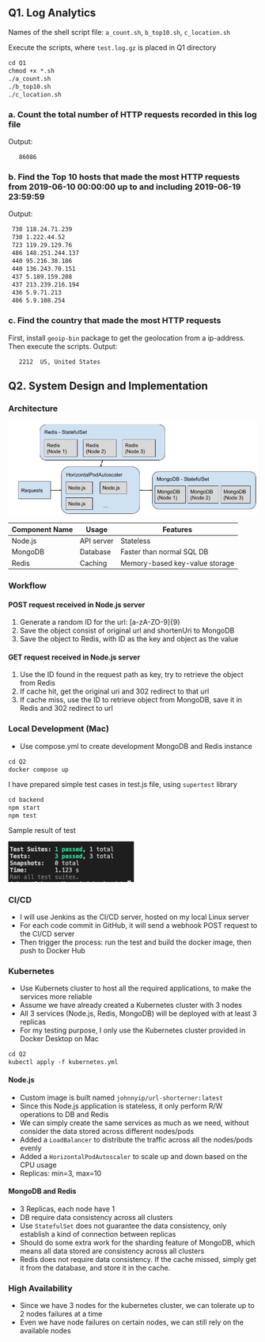 ## Q1. Log Analytics

Names of the shell script file:
`a_count.sh`, `b_top10.sh`, `c_location.sh`

Execute the scripts, where `test.log.gz` is placed in Q1 directory

```
cd Q1
chmod +x *.sh
./a_count.sh
./b_top10.sh
./c_location.sh
```

### a. Count the total number of HTTP requests recorded in this log file

Output:

```
   86086
```

### b. Find the Top 10 hosts that made the most HTTP requests from 2019-06-10 00:00:00 up to and including 2019-06-19 23:59:59

Output:

```
 730 118.24.71.239
 730 1.222.44.52
 723 119.29.129.76
 486 148.251.244.137
 440 95.216.38.186
 440 136.243.70.151
 437 5.189.159.208
 437 213.239.216.194
 436 5.9.71.213
 406 5.9.108.254
```

### c. Find the country that made the most HTTP requests

First, install `geoip-bin` package to get the geolocation from a ip-address. Then execute the scripts.
Output:

```
   2212  US, United States
```

## Q2. System Design and Implementation

### Architecture

![](./img/architecture.jpg)

| Component Name | Usage      | Features                       |
| -------------- | ---------- | ------------------------------ |
| Node.js        | API server | Stateless                      |
| MongoDB        | Database   | Faster than normal SQL DB      |
| Redis          | Caching    | Memory-based key-value storage |

### Workflow

#### POST request received in Node.js server

1. Generate a random ID for the url: [a-zA-ZO-9]{9}
2. Save the object consist of original url and shortenUri to MongoDB
3. Save the object to Redis, with ID as the key and object as the value

#### GET request received in Node.js server

1. Use the ID found in the request path as key, try to retrieve the object from Redis
2. If cache hit, get the original uri and 302 redirect to that url
3. If cache miss, use the ID to retrieve object from MongoDB, save it in Redis and 302 redirect to url

### Local Development (Mac)

- Use compose.yml to create development MongoDB and Redis instance

```
cd Q2
docker compose up
```

I have prepared simple test cases in test.js file, using `supertest` library

```
cd backend
npm start
npm test
```

Sample result of test

![](./img/TestResult.png)

### CI/CD

- I will use Jenkins as the CI/CD server, hosted on my local Linux server
- For each code commit in GitHub, it will send a webhook POST request to the CI/CD server
- Then trigger the process: run the test and build the docker image, then push to Docker Hub

### Kubernetes

- Use Kubernets cluster to host all the required applications, to make the services more reliable
- Assume we have already created a Kubernetes cluster with 3 nodes
- All 3 services (Node.js, Redis, MongoDB) will be deployed with at least 3 replicas
- For my testing purpose, I only use the Kubernetes cluster provided in Docker Desktop on Mac

```
cd Q2
kubectl apply -f kubernetes.yml
```

#### Node.js

- Custom image is built named `johnnyip/url-shorterner:latest`
- Since this Node.js application is stateless, it only perform R/W operations to DB and Redis
- We can simply create the same services as much as we need, without consider the data stored across different nodes/pods
- Added a `LoadBalancer` to distribute the traffic across all the nodes/pods evenly
- Added a `HorizontalPodAutoscaler` to scale up and down based on the CPU usage
- Replicas: min=3, max=10

#### MongoDB and Redis

- 3 Replicas, each node have 1
- DB require data consistency across all clusters
- Use `StatefulSet` does not guarantee the data consistency, only establish a kind of connection between replicas
- Should do some extra work for the sharding feature of MongoDB, which means all data stored are consistency across all clusters
- Redis does not require data consistency. If the cache missed, simply get it from the database, and store it in the cache.

### High Availability

- Since we have 3 nodes for the kubernetes cluster, we can tolerate up to 2 nodes failures at a time
- Even we have node failures on certain nodes, we can still rely on the available nodes
